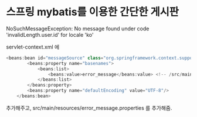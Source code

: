 # 스프링 mybatis를 이용한 간단한 게시판

NoSuchMessageException: No message found under code 'invalidLength.user.id' for locale 'ko'

servlet-context.xml 에
```java
<beans:bean id="messageSource" class="org.springframework.context.support.ResourceBundleMessageSource">
		<beans:property name="basenames">
			<beans:list>
				<beans:value>error_message</beans:value> <!-- /src/main/resources/error_message.properties -->
			</beans:list>
		</beans:property>
		<beans:property name="defaultEncoding" value="UTF-8"/>
	</beans:bean>
```
추가해주고, src/main/resources/error_message.properties 를 추가해줌.
